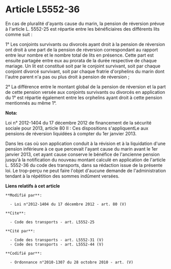 # Article L5552-36

En cas de pluralité d'ayants cause du marin, la pension de réversion prévue à l'article L. 5552-25 est répartie entre les
bénéficiaires des différents lits comme suit : 

1° Les conjoints survivants ou divorcés ayant droit à la pension de réversion ont droit à une part de la pension de réversion
correspondant au rapport entre leur nombre et le nombre total de lits en présence. Cette part est ensuite partagée entre eux
au prorata de la durée respective de chaque mariage. Un lit est constitué soit par le conjoint survivant, soit par chaque
conjoint divorcé survivant, soit par chaque fratrie d'orphelins du marin dont l'autre parent n'a pas ou plus droit à pension
de réversion ; 

2° La différence entre le montant global de la pension de réversion et la part de cette pension versée aux conjoints
survivants ou divorcés en application du 1° est répartie également entre les orphelins ayant droit à cette pension mentionnés
au même 1°.

**Nota:**

Loi n° 2012-1404 du 17 décembre 2012 de financement de la sécurité sociale pour 2013, article 80 II : Ces dispositions
s'appliquentLe aux pensions de réversion liquidées  à compter du 1er janvier 2013. 

Dans les cas où son application conduit à la révision et à la liquidation d'une pension inférieure à ce que percevait l'ayant
cause du marin avant le 1er janvier 2013, cet ayant cause conserve le bénéfice de l'ancienne pension jusqu'à la notification
du nouveau montant calculé en application de l'article L. 5552-36 du code des transports, dans sa rédaction issue de la
présente loi. Le trop-perçu ne peut faire l'objet d'aucune demande de l'administration tendant à la répétition des sommes
indûment versées.

**Liens relatifs à cet article**

	**Modifié par**:

	  - Loi n°2012-1404 du 17 décembre 2012 - art. 80 (V)

	**Cite**:

	  - Code des transports - art. L5552-25

	**Cité par**:

	  - Code des transports - art. L5552-31 (V)
	  - Code des transports - art. L5552-44 (V)

	**Codifié par**:

	  - Ordonnance n°2010-1307 du 28 octobre 2010 - art. (V)
